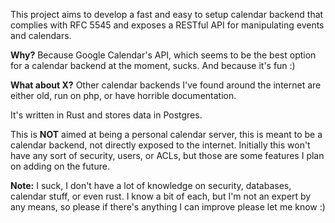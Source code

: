 This project aims to develop a fast and easy to setup calendar backend that complies with RFC 5545 and exposes a RESTful API for manipulating events and calendars.

**Why?** Because Google Calendar's API, which seems to be the best option for a calendar backend at the moment, sucks. And because it's fun :)

**What about X?** Other calendar backends I've found around the internet are either old, run on php, or have horrible documentation.

It's written in Rust and stores data in Postgres.

This is **NOT** aimed at being a personal calendar server, this is meant to be a calendar backend, not directly exposed to the internet. Initially this won't have any sort of security, users, or ACLs, but those are some features I plan on adding on the future.

**Note:** I suck, I don't have a lot of knowledge on security, databases, calendar stuff, or even rust. I know a bit of each, but I'm not an expert by any means, so please if there's anything I can improve please let me know :)